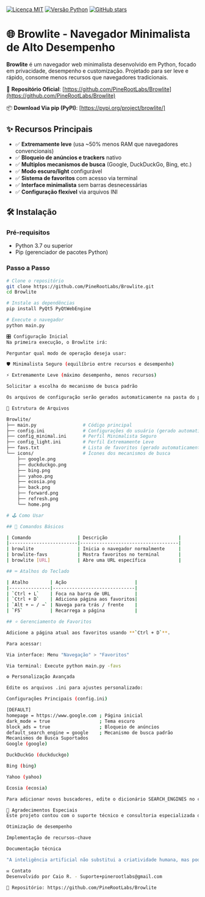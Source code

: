 [![Licença MIT](https://img.shields.io/badge/license-MIT-blue.svg)](https://github.com/PineRootLabs/Browlite/blob/main/LICENSE)
[![Versão Python](https://img.shields.io/badge/python-3.7+-blue.svg)](https://www.python.org/downloads/)
[![GitHub stars](https://img.shields.io/github/stars/PineRootLabs/Browlite.svg)](https://github.com/PineRootLabs/Browlite/stargazers)

# 🌐 Browlite - Navegador Minimalista de Alto Desempenho

**Browlite** é um navegador web minimalista desenvolvido em Python, focado em privacidade, desempenho e customização. Projetado para ser leve e rápido, consome menos recursos que navegadores tradicionais.

🔗 **Repositório Oficial**: [https://github.com/PineRootLabs/Browlite](https://github.com/PineRootLabs/Browlite)

📦 **Download Via pip (PyPI)**: [https://pypi.org/project/browlite/]

## ✨ Recursos Principais

- ✅ **Extremamente leve** (usa ~50% menos RAM que navegadores convencionais)
- ✅ **Bloqueio de anúncios e trackers** nativo
- ✅ **Multiplos mecanismos de busca** (Google, DuckDuckGo, Bing, etc.)
- ✅ **Modo escuro/light** configurável
- ✅ **Sistema de favoritos** com acesso via terminal
- ✅ **Interface minimalista** sem barras desnecessárias
- ✅ **Configuração flexível** via arquivos INI

## 🛠️ Instalação

### Pré-requisitos
- Python 3.7 ou superior
- Pip (gerenciador de pacotes Python)

### Passo a Passo
```bash
# Clone o repositório
git clone https://github.com/PineRootLabs/Browlite.git
cd Browlite

# Instale as dependências
pip install PyQt5 PyQtWebEngine

# Execute o navegador
python main.py

🎛️ Configuração Inicial
Na primeira execução, o Browlite irá:

Perguntar qual modo de operação deseja usar:

🛡️ Minimalista Seguro (equilíbrio entre recursos e desempenho)

⚡ Extremamente Leve (máximo desempenho, menos recursos)

Solicitar a escolha do mecanismo de busca padrão

Os arquivos de configuração serão gerados automaticamente na pasta do projeto.

📂 Estrutura de Arquivos

Browlite/
├── main.py                 # Código principal
├── config.ini              # Configurações do usuário (gerado automaticamente)
├── config_minimal.ini      # Perfil Minimalista Seguro
├── config_light.ini        # Perfil Extremamente Leve
├── favs.txt                # Lista de favoritos (gerado automaticamente)
└── icons/                  # Ícones dos mecanismos de busca
    ├── google.png
    ├── duckduckgo.png
    ├── bing.png
    ├── yahoo.png
    ├── ecosia.png
    ├── back.png
    ├── forward.png
    ├── refresh.png
    └── home.png

# 🕹️ Como Usar

## 🚀 Comandos Básicos

| Comando                 | Descrição                          |
|-------------------------|------------------------------------|
| browlite                | Inicia o navegador normalmente     |
| browlite-favs           | Mostra favoritos no terminal       |
| browlite [URL]          | Abre uma URL específica            |

## ⌨️ Atalhos do Teclado

| Atalho        | Ação                         |
|---------------|------------------------------|
| `Ctrl + L`    | Foca na barra de URL         |
| `Ctrl + D`    | Adiciona página aos favoritos|
| `Alt + ← / →` | Navega para trás / frente    |
| `F5`          | Recarrega a página           |

## ⭐ Gerenciamento de Favoritos

Adicione a página atual aos favoritos usando **`Ctrl + D`**.

Para acessar:

Via interface: Menu "Navegação" > "Favoritos"

Via terminal: Execute python main.py -favs

⚙️ Personalização Avançada

Edite os arquivos .ini para ajustes personalizado:

Configurações Principais (config.ini)

[DEFAULT]
homepage = https://www.google.com ; Página inicial
dark_mode = true                  ; Tema escuro
block_ads = true                  ; Bloqueio de anúncios
default_search_engine = google    ; Mecanismo de busca padrão
Mecanismos de Busca Suportados
Google (google)

DuckDuckGo (duckduckgo)

Bing (bing)

Yahoo (yahoo)

Ecosia (ecosia)

Para adicionar novos buscadores, edite o dicionário SEARCH_ENGINES no código.

🤝 Agradecimentos Especiais
Este projeto contou com o suporte técnico e consultoria especializada do DeepSeek Chat durante o processo de desenvolvimento. Sua contribuição foi fundamental para:

Otimização de desempenho

Implementação de recursos-chave

Documentação técnica

"A inteligência artificial não substitui a criatividade humana, mas pode amplificá-la exponencialmente." - PineRootLabs

✉️ Contato
Desenvolvido por Caio R. - Suporte+pinerootlabs@gmail.com

🔗 Repositório: https://github.com/PineRootLabs/Browlite

